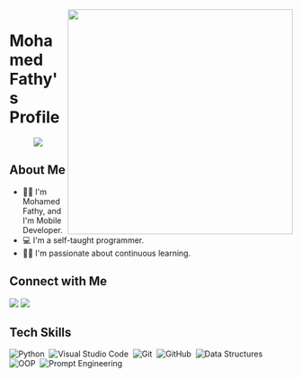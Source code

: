 <!-- Introduction -->
<img width="400" align="right" src="https://i.imgur.com/8JqRaWG.gif">

# Mohamed Fathy's Profile

<p align="center">
  <a href="https://github.com/DenverCoder1/readme-typing-svg">
    <img src="https://readme-typing-svg.herokuapp.com/?lines=Mobile%20Developer&font=Fira%20Code&center=true&width=440&height=45&color=363636&vCenter=true&size=22">
  </a>
</p>


## About Me

- 👨‍💼 I'm Mohamed Fathy, and I'm Mobile Developer.
- 💻 I'm a self-taught programmer.
- 🙋‍♂️ I'm passionate about continuous learning.

## Connect with Me

<a href="https://www.linkedin.com/in/mohammmedfathy/"><img src="https://img.shields.io/badge/-Mohamed%20Fathy-0077B5?style=for-the-badge&logo=Linkedin&logoColor=white"/></a>
<a href="https://mohamedfathy.com/"><img src="https://img.shields.io/badge/-My%20Website-05122A?style=for-the-badge&logo=website"/></a>

## Tech Skills

![Python](https://img.shields.io/badge/-Python-05122A?style=flat&logo=python)&nbsp;
![Visual Studio Code](https://img.shields.io/badge/-Visual%20Studio%20Code-05122A?style=flat&logo=visual-studio-code&logoColor=007ACC)&nbsp;
![Git](https://img.shields.io/badge/-Git-05122A?style=flat&logo=git)&nbsp;
![GitHub](https://img.shields.io/badge/-GitHub-05122A?style=flat&logo=github)&nbsp;
![Data Structures](https://img.shields.io/badge/-Data%20Structures-05122A?style=flat)&nbsp;
![OOP](https://img.shields.io/badge/-OOP-05122A?style=flat)&nbsp;
![Prompt Engineering](https://img.shields.io/badge/-Prompt%20Engineering-05122A?style=flat)&nbsp;

